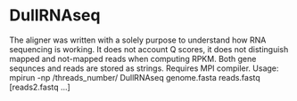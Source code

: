 # DullRNAseq
The aligner was written with a solely purpose to understand how RNA sequencing is working. It does not account Q scores, it does not distinguish mapped and not-mapped reads when computing RPKM.
Both gene sequnces and reads are stored as strings.
Requires MPI compiler.
Usage:
mpirun -np /threads_number/ DullRNAseq genome.fasta reads.fastq [reads2.fastq ...]
